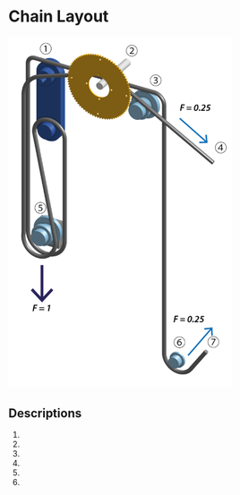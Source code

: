 # Chain Layout

<img src="https://github.com/UniKlo/PaintBot/blob/master/Mechanics/ChainSystem/chain-system-02-01.png" width="400">

## Descriptions
1. 
2. 
3.
4. 
5. 
6. 
